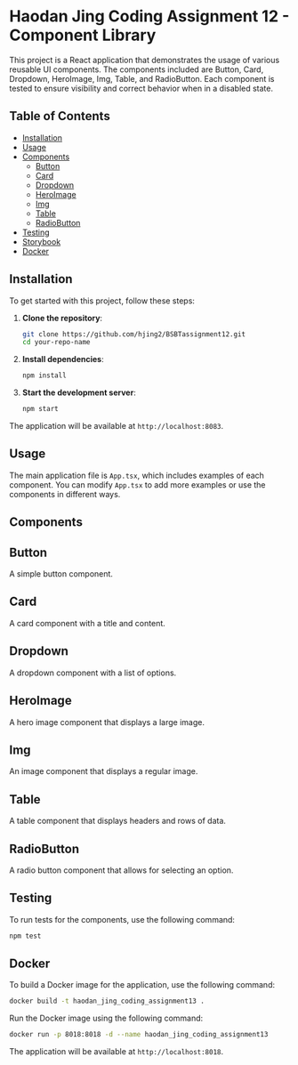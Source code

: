 # Haodan Jing Coding Assignment 12 - Component Library

This project is a React application that demonstrates the usage of various reusable UI components. The components included are Button, Card, Dropdown, HeroImage, Img, Table, and RadioButton. Each component is tested to ensure visibility and correct behavior when in a disabled state.

## Table of Contents

- [Installation](#installation)
- [Usage](#usage)
- [Components](#components)
  - [Button](#button)
  - [Card](#card)
  - [Dropdown](#dropdown)
  - [HeroImage](#heroimage)
  - [Img](#img)
  - [Table](#table)
  - [RadioButton](#radiobutton)
- [Testing](#testing)
- [Storybook](#storybook)
- [Docker](#docker)

## Installation

To get started with this project, follow these steps:

1. **Clone the repository**:

   ```bash
   git clone https://github.com/hjing2/BSBTassignment12.git
   cd your-repo-name
   ```

2. **Install dependencies**:

   ```bash
   npm install
   ```

3. **Start the development server**:
   ```bash
   npm start
   ```

The application will be available at `http://localhost:8083`.

## Usage

The main application file is `App.tsx`, which includes examples of each component. You can modify `App.tsx` to add more examples or use the components in different ways.

## Components

## Button

A simple button component.

## Card

A card component with a title and content.

## Dropdown

A dropdown component with a list of options.

## HeroImage

A hero image component that displays a large image.

## Img

An image component that displays a regular image.

## Table

A table component that displays headers and rows of data.

## RadioButton

A radio button component that allows for selecting an option.

## Testing

To run tests for the components, use the following command:

```bash
npm test
```

## Docker

To build a Docker image for the application, use the following command:

```bash
docker build -t haodan_jing_coding_assignment13 .
```

Run the Docker image using the following command:

```bash
docker run -p 8018:8018 -d --name haodan_jing_coding_assignment13
```

The application will be available at `http://localhost:8018`.
